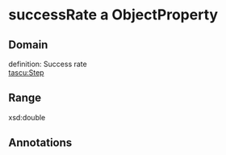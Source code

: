# successRate a ObjectProperty

## Domain

definition: Success rate<br>
[tascu:Step](/Step)

## Range

xsd:double

## Annotations


